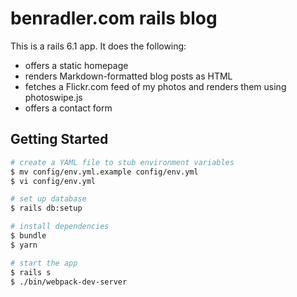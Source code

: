# benradler.com rails blog
This is a rails 6.1 app. It does the following:
* offers a static homepage
* renders Markdown-formatted blog posts as HTML
* fetches a Flickr.com feed of my photos and renders them using photoswipe.js
* offers a contact form

## Getting Started

```sh
# create a YAML file to stub environment variables
$ mv config/env.yml.example config/env.yml
$ vi config/env.yml

# set up database
$ rails db:setup

# install dependencies
$ bundle
$ yarn

# start the app
$ rails s
$ ./bin/webpack-dev-server
```
